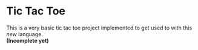 # Tic Tac Toe  

This is a very basic tic tac toe project implemented to get used to with this *new* language.    
**(Incomplete yet)**

